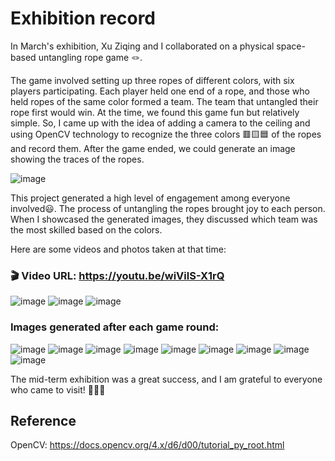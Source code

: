# Exhibition record

In March's exhibition, Xu Ziqing and I collaborated on a physical space-based untangling rope game 🪢.

The game involved setting up three ropes of different colors, with six players participating. Each player held one end of a rope, and those who held ropes of the same color formed a team. The team that untangled their rope first would win. At the time, we found this game fun but relatively simple. So, I came up with the idea of adding a camera to the ceiling and using OpenCV technology to recognize the three colors 🟥🟨🟦 of the ropes and record them. After the game ended, we could generate an image showing the traces of the ropes.

![image](https://git.arts.ac.uk/22010390/jpg/blob/main/%E6%88%AA%E5%B1%8F2023-06-09%2016.52.35.png)

This project generated a high level of engagement among everyone involved😃. The process of untangling the ropes brought joy to each person. When I showcased the generated images, they discussed which team was the most skilled based on the colors.

Here are some videos and photos taken at that time:

### 🎬 Video URL: https://youtu.be/wiVilS-X1rQ


![image](https://git.arts.ac.uk/22010390/jpg/blob/main/%E6%88%AA%E5%B1%8F2023-06-09%2016.59.01.png)
![image](https://git.arts.ac.uk/22010390/jpg/blob/main/%E6%88%AA%E5%B1%8F2023-06-09%2016.59.23.png)
![image](https://git.arts.ac.uk/22010390/jpg/blob/main/%E6%88%AA%E5%B1%8F2023-06-09%2016.59.36.png)

### Images generated after each game round:

![image](https://git.arts.ac.uk/22010390/jpg/blob/main/%E6%88%AA%E5%B1%8F2023-06-09%2016.57.04.png)
![image](https://git.arts.ac.uk/22010390/jpg/blob/main/%E6%88%AA%E5%B1%8F2023-06-09%2016.57.27.png)
![image](https://git.arts.ac.uk/22010390/jpg/blob/main/%E6%88%AA%E5%B1%8F2023-06-09%2016.57.41.png)
![image](https://git.arts.ac.uk/22010390/jpg/blob/main/%E6%88%AA%E5%B1%8F2023-06-09%2016.58.12.png)
![image](https://git.arts.ac.uk/22010390/jpg/blob/main/%E6%88%AA%E5%B1%8F2023-06-09%2016.58.18.png)
![image](https://git.arts.ac.uk/22010390/jpg/blob/main/%E6%88%AA%E5%B1%8F2023-06-09%2016.58.25.png)
![image](https://git.arts.ac.uk/22010390/jpg/blob/main/%E6%88%AA%E5%B1%8F2023-06-09%2016.58.32.png)
![image](https://git.arts.ac.uk/22010390/jpg/blob/main/%E6%88%AA%E5%B1%8F2023-06-09%2016.58.39.png)
![image](https://git.arts.ac.uk/22010390/jpg/blob/main/%E6%88%AA%E5%B1%8F2023-06-09%2016.58.46.png)

The mid-term exhibition was a great success, and I am grateful to everyone who came to visit! 🥳🥳🥳

## Reference 
OpenCV: https://docs.opencv.org/4.x/d6/d00/tutorial_py_root.html

